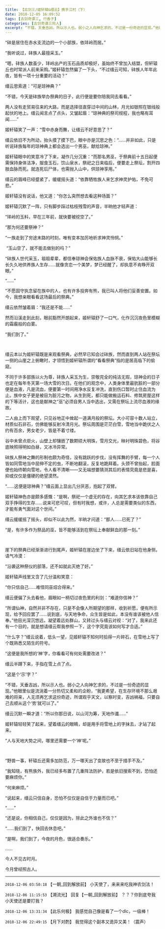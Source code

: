 ```yaml
---
title: 【古剑三/姬轩辕&缙云】携手江村（下）
date: 2018-12-05 16:09:52
tags: [古剑奇谭三, 行香子]
categories: [古剑奇谭三同人]
excerpt: “不错，天垂吉凶，所以示人也。弱小之人向神乞求的，不过是一份奇迹的显现。”他眼里似是流淌着一分热切又柔和的企盼，“我更希望，在生存环境不那么艰难的将来，人无须再乞求这份奇迹，所谓观乎天文，以察时变，吉凶祸福，只要自己去顺从这个‘势’就可以了。”
---
```


<p dir="ltr"  >“䂜是居住在赤水支流边的一个小部族，依玤岭而居。”</p> 
<p dir="ltr"  >“我听说过，䂜族人最擅采玉。”</p> 
<p dir="ltr"  >“嗯，䂜族人数虽少，玤岭出产的玉石品质却极好，虽始终不曾加入结盟，但轩辕丘也时常派人前来采购。”姬轩辕忽然偏了一下头，“不过缙云可知，䂜族人年年此夜，皆有一项十分重要的活动？”</p> 
<p dir="ltr"  >缙云思索道：“可是琼神典？”</p> 
<p dir="ltr"  >“不错，今天是䂜族举办祭典的日子，此行便是要你陪我同去看看。”</p> 
<p dir="ltr"  >两人没有走贸易往来的大路，而是选择径直穿过中间的山林，月光如银照在银线般起伏的地上。缙云闻言点了点头，又皱起眉：“琼神典的祭司规程，我也略有耳闻……”</p> 
<p dir="ltr"  >姬轩辕笑了一声：“雪中赤身而舞，让缙云不好意思了？”</p> 
<p dir="ltr"  >缙云依旧不为所动，抬头摸了摸下巴，眼中亦是沉思之色：“……并非如此，只是听说䂜族每年的琼神典上都会选出一个男巫，献给琼神。”</p> 
<p dir="ltr"  >姬轩辕眼中的笑意冷了下来，凝作几分沉重：“而那名男巫，于祭典前十五日起便需保持身体洁净，服食玉石，饮山泉水，祭祀之日来临后，便要走上祭坛，割开四肢血脉而死。就连死后尸体，也需抛入山中，供琼神享用。”</p> 
<p dir="ltr"  >缙云的眉峰已经蹙紧了，缓缓摇头道：“依靠牺牲族人来乞求神灵护佑，不免可悲。”</p> 
<p dir="ltr"  >姬轩辕没有说话，他又道：“你怎么突然想去看这种场面？”</p> 
<p dir="ltr"  >姬轩辕沉默了一阵，只有脚步踩过枯枝残雪的声音，半晌他才轻声道：</p> 
<p dir="ltr"  >“玤岭的玉料，早在三年前，就快要被挖空了。”</p> 
<p dir="ltr"  >“那为何还要祭神？”</p> 
<p dir="ltr"  >“一族走到了穷途末路的时刻，唯有变本加厉地祈求神灵怜悯。”</p> 
<p dir="ltr"  >&nbsp;“玉山空了，就不能去做别的吗？”</p> 
<p dir="ltr"  >“䂜族人世代采玉，祖祖辈辈，都信奉琼神会保佑族人血脉不衰，保佑大山能够长长久久地供养族人生存……就像贪恋一个美梦，梦已经醒了，却执意不肯睁开双眼。”</p> 
<p dir="ltr"  >“……”</p> 
<p dir="ltr"  >“不愿固守执念留在族中的人，也有许多投奔有熊，我已叫人将他们妥善安置。如今，我想亲眼看看这场最后的祭典。”</p> 
<p dir="ltr"  >缙云依然皱着眉：“我还是不能……”</p> 
<p dir="ltr"  >然而沿溪走到此刻，眼前豁然开朗起来，姬轩辕舒了一口气，化作沉沉夜色里模糊的霜霰般的白雾。</p> 
<p dir="ltr"  >“我们到了。”</p> 
<p dir="ltr"  >&nbsp;</p> 
<p dir="ltr"  >缙云本以为姬轩辕既是来观看祭典，必然早已知会过䂜族，然而直到两人站在祭坛一侧的山崖之上俯瞰时，才领悟到姬轩辕所谓的“看看祭典”指的是居高临下的偷窥。</p> 
<p dir="ltr"  >不同于许多部族以火为尊，䂜族人采玉为生，崇敬完全的纯洁无瑕，琼神会的日子也定在每年冬天第一场大雪的次日。在他们的观念中，人类身体里最肮脏的一部分便是血液，凡是流血，便要第一时间用净水反复冲洗，直到伤口暂时止住血流为止。族中女子更是被目为脏污之物，从生到死，都只能做搬运石料、修筑房屋这样的下等活计，这也是献神之“巫”必须自男人当中选出，又需在祭坛上流尽血液的缘故。</p> 
<p dir="ltr"  >二人由上而下观望，只见谷地正中耸起一道满月般的祭坛。大小可容十数人站立，材质似石非石，仿佛能够反射冷清月光。祭坛周围是茫茫白雪，雪地当中跪伏之人约有百余，男女老少，皆是不着寸缕。</p> 
<p dir="ltr"  >谷中未曾点炬火，山壁上却镶嵌了数颗硕大明珠，雪月交光，映衬明珠碧色，将谷底映照得明如白昼，又冰冷异常。</p> 
<p dir="ltr"  >䂜族人祭神之舞的形制也颇为奇怪，没有跳跃的步伐，没有挥舞的手臂，每一个人皆如同雪地当中屈伸不定的虫，不断地翻滚，反复地跪拜着。头颈不曾抬起，脸面便也始终朝向雪地，令人看不清晰——又无端想要猜测其后的表情究竟是悲是喜，抑或仅仅是僵硬的绝望漠然。</p> 
<p dir="ltr"  >“……这便是琼神典？”缙云面上显出几分厌恶，抱起了双臂。</p> 
<p dir="ltr"  >姬轩辕神色亦是颇多感慨：“是啊，祭祀一个虚无的存在，向其乞求本该依靠自己双手挣得的生存……说来可悲可叹，但有时我想，或许，人总是需要类似的东西，才能有勇气面对这个世间。”</p> 
<p dir="ltr"  >缙云缓缓摇了摇头，却似不以此为然，半晌才问道：“那人……已死了？”</p> 
<p dir="ltr"  >“是，有许多作为祭品的巫，皆不能够活到在祭坛上奉献鲜血的那一刻。”</p> 
<p dir="ltr"  >&nbsp;</p> 
<p dir="ltr"  >崖下的祭典已经渐渐进行到尾声，姬轩辕在崖边坐了下来，缙云依旧站在他身侧，语气冷漠：</p> 
<p dir="ltr"  >“沿袭这种祭仪的部落，还不如就此灭绝了好。”</p> 
<p dir="ltr"  >姬轩辕声线里又含了几分温和笑意：</p> 
<p dir="ltr"  >“你只信自己……难怪同巫炤合得来。”</p> 
<p dir="ltr"  >缙云便偏了头去看他，眉眼如一柄切过夜色里的利剑：“难道你信神？”</p> 
<p dir="ltr"  >“所谓仙神，自然并非不存在，只是不会像人所期望的那样，收到祈愿，便有所示现，给予回应罢了……说到底，与天地争命，众生皆是如此，本没有谁该被他人信奉。”他目光深沉悠远，凝望着远处群山，又转过头与缙云对视：“对了，我来此还有一个目的，就是想请缙云帮我参照一下，这个字究竟该如何写才合适。”</p> 
<p dir="ltr"  >“什么字？”缙云说着，低头一望，见姬轩辕不知何时拾得一片碎石，在雪地上写了个既熟悉又陌生的符号。</p> 
<p dir="ltr"  >“这便是我所想的‘神’字，你看看可有何处需要改进？”</p> 
<p dir="ltr"  >缙云半蹲下来，手指在雪上点了点。</p> 
<p dir="ltr"  >“这是个‘示’字？”</p> 
<p dir="ltr"  >“不错，天垂吉凶，所以示人也。弱小之人向神乞求的，不过是一份奇迹的显现。”他眼里似是流淌着一分热切又柔和的企盼，“我更希望，在生存环境不那么艰难的将来，人无须再乞求这份奇迹，所谓观乎天文，以察时变，吉凶祸福，只要自己去顺从这个‘势’就可以了。”</p> 
<p dir="ltr"  >缙云沉默一瞬才道：“所以你那日说，以山河为筹，天地作谶……”</p> 
<p dir="ltr"  >姬轩辕轻轻笑了起来，望着缙云的眼睛，却是用手将雪地上的字抹去，才站了起来。</p> 
<p dir="ltr"  >“人与天地大势之间，哪里还需要一个‘神’呢。”</p> 
<p dir="ltr"  >&nbsp;</p> 
<p dir="ltr"  >“野兽一事，轩辕丘还需多加防范，万一哪天出了变故也不至于措手不及。”</p> 
<p dir="ltr"  >“我知晓，有熊族外，我已经多布置了几重阵法防护，若是依旧搜索不到，恐怕还要麻烦你。”</p> 
<p dir="ltr"  >“何来麻烦。”</p> 
<p dir="ltr"  >“说起来，缙云只信自身，恐怕不仅仅是自信于力量而已吧。”</p> 
<p dir="ltr"  >“……”</p> 
<p dir="ltr"  >“还是说，你相信自己，仅仅是因为，除此之外谁也不信？”</p> 
<p dir="ltr"  >“……我们到了，快回去休息吧。”</p> 
<p dir="ltr"  >“是啊，我们到了，今夜的月色，很适合奏乐。”</p> 
<p dir="ltr"  >……</p> 
<p dir="ltr"  >今人不见古时月。</p> 
<p dir="ltr"  >今月曾经照古人。</p>

<!-- more -->

---

`2018-12-06 03:50:18` 【一朝\_回到解放前】 小天使了，来来来吃我神农剑法！

`2018-12-06 11:15:53` 【溯流光】 回复【一朝\_回到解放前】 ？？？你到底夸我小天使还是要打我？

`2018-12-06 13:31:34` 【此乐何极】 我感觉自己像是看了一个dlc，一级棒！

`2018-12-06 22:49:15` 【月下对酌】 我觉得这个副本又诡异又美！（震声）

